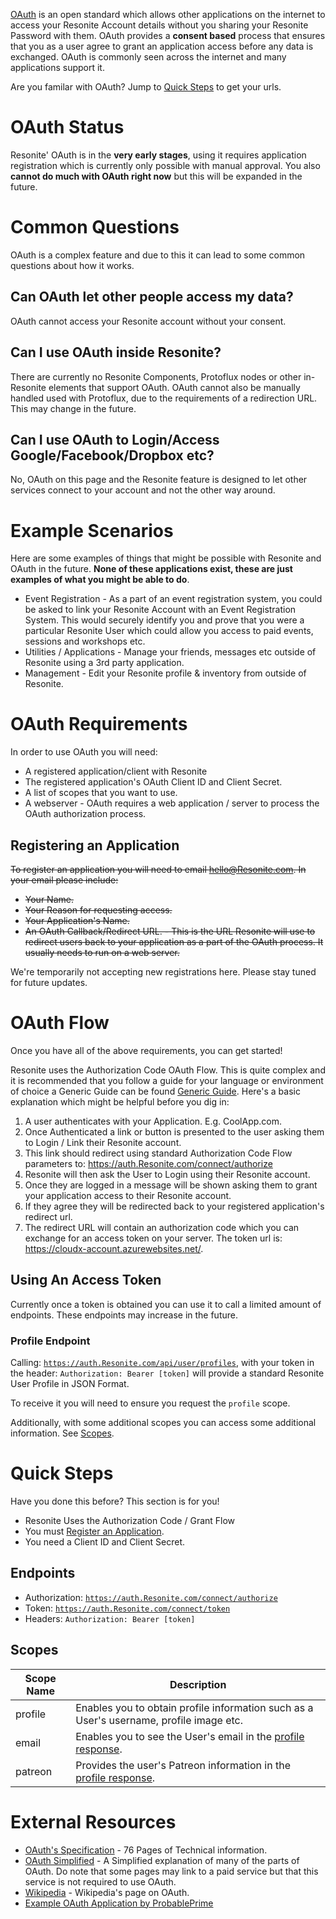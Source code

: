 <languages/> <translate> [OAuth](https://tools.ietf.org/html/rfc6749) is
an open standard which allows other applications on the internet to
access your Resonite Account details without you sharing your Resonite
Password with them. OAuth provides a **consent based** process that
ensures that you as a user agree to grant an application access before
any data is exchanged. OAuth is commonly seen across the internet and
many applications support it.

Are you familar with OAuth? Jump to [Quick
Steps](#Quick_Steps "wikilink") to get your urls.

# OAuth Status

Resonite' OAuth is in the **very early stages**, using it requires
application registration which is currently only possible with manual
approval. You also **cannot do much with OAuth right now** but this will
be expanded in the future.

# Common Questions

OAuth is a complex feature and due to this it can lead to some common
questions about how it works.

## Can OAuth let other people access my data?

OAuth cannot access your Resonite account without your consent.

## Can I use OAuth inside Resonite?

There are currently no Resonite Components, Protoflux nodes or other
in-Resonite elements that support OAuth. OAuth cannot also be manually
handled used with Protoflux, due to the requirements of a redirection
URL. This may change in the future.

## Can I use OAuth to Login/Access Google/Facebook/Dropbox etc?

No, OAuth on this page and the Resonite feature is designed to let other
services connect to your account and not the other way around.

# Example Scenarios

Here are some examples of things that might be possible with Resonite
and OAuth in the future. **None of these applications exist, these are
just examples of what you might be able to do**.

-   Event Registration - As a part of an event registration system, you
    could be asked to link your Resonite Account with an Event
    Registration System. This would securely identify you and prove that
    you were a particular Resonite User which could allow you access to
    paid events, sessions and workshops etc.
-   Utilities / Applications - Manage your friends, messages etc outside
    of Resonite using a 3rd party application.
-   Management - Edit your Resonite profile & inventory from outside of
    Resonite.

# OAuth Requirements

In order to use OAuth you will need:

-   A registered application/client with Resonite
-   The registered application's OAuth Client ID and Client Secret.
-   A list of scopes that you want to use.
-   A webserver - OAuth requires a web application / server to process
    the OAuth authorization process.

## Registering an Application

<s>To register an application you will need to email hello@Resonite.com.
In your email please include:

-   Your Name.
-   Your Reason for requesting access.
-   Your Application's Name.
-   An OAuth Callback/Redirect URL. - This is the URL Resonite will use
    to redirect users back to your application as a part of the OAuth
    process. It usually needs to run on a web server.</s>

We're temporarily not accepting new registrations here. Please stay
tuned for future updates.

# OAuth Flow

Once you have all of the above requirements, you can get started!

Resonite uses the Authorization Code OAuth Flow. This is quite complex
and it is recommended that you follow a guide for your language or
environment of choice a Generic Guide can be found [Generic
Guide](https://www.oauth.com/oauth2-servers/server-side-apps/authorization-code/).
Here's a basic explanation which might be helpful before you dig in:

1.  A user authenticates with your Application. E.g. CoolApp.com.
2.  Once Authenticated a link or button is presented to the user asking
    them to Login / Link their Resonite account.
3.  This link should redirect using standard Authorization Code Flow
    parameters to: <https://auth.Resonite.com/connect/authorize>
4.  Resonite will then ask the User to Login using their Resonite
    account.
5.  Once they are logged in a message will be shown asking them to grant
    your application access to their Resonite account.
6.  If they agree they will be redirected back to your registered
    application's redirect url.
7.  The redirect URL will contain an authorization code which you can
    exchange for an access token on your server. The token url is:
    <https://cloudx-account.azurewebsites.net/>.

## Using An Access Token

Currently once a token is obtained you can use it to call a limited
amount of endpoints. These endpoints may increase in the future.

### Profile Endpoint

Calling:
[`https://auth.Resonite.com/api/user/profiles`](https://auth.Resonite.com/api/user/profiles),
with your token in the header: `Authorization: Bearer [token]` will
provide a standard Resonite User Profile in JSON Format.

To receive it you will need to ensure you request the `profile` scope.

Additionally, with some additional scopes you can access some additional
information. See [Scopes](#Scopes "wikilink").

# Quick Steps

Have you done this before? This section is for you!

-   Resonite Uses the Authorization Code / Grant Flow
-   You must [Register an
    Application](#Registering_an_Application "wikilink").
-   You need a Client ID and Client Secret.

## Endpoints

-   Authorization:
    [`https://auth.Resonite.com/connect/authorize`](https://auth.Resonite.com/connect/authorize)
-   Token:
    [`https://auth.Resonite.com/connect/token`](https://auth.Resonite.com/connect/token)
-   Headers: `Authorization: Bearer [token]`

## Scopes

| Scope Name | Description                                                                                      |
|------------|--------------------------------------------------------------------------------------------------|
| profile    | Enables you to obtain profile information such as a User's username, profile image etc.          |
| email      | Enables you to see the User's email in the [profile response](#Profile_Endpoint "wikilink").     |
| patreon    | Provides the user's Patreon information in the [profile response](#Profile_Endpoint "wikilink"). |

# External Resources

-   [OAuth's Specification](https://tools.ietf.org/html/rfc6749) - 76
    Pages of Technical information.
-   [OAuth Simplified](https://www.oauth.com/) - A Simplified
    explanation of many of the parts of OAuth. Do note that some pages
    may link to a paid service but that this service is not required to
    use OAuth.
-   [Wikipedia](https://en.wikipedia.org/wiki/OAuth) - Wikipedia's page
    on OAuth.
-   [Example OAuth Application by
    ProbablePrime](https://github.com/ProbablePrime/Resonite-oauth-example)

</translate>